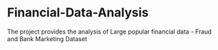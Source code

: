 # Financial-Data-Analysis
The project provides the analysis of Large popular financial data - Fraud and Bank Marketing Dataset
